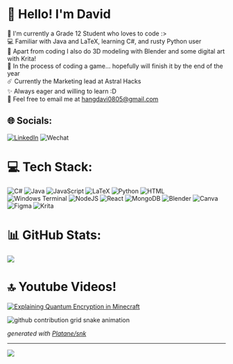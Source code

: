 # 👋 Hello! I'm David

🏫 I'm currently a Grade 12 Student who loves to code :></br>
💻 Familiar with Java and LaTeX, learning C#, and rusty Python user</br>
🎨 Apart from coding I also do 3D modeling with Blender and some digital art with Krita! </br>
👾 In the process of coding a game... hopefully will finish it by the end of the year</br>
☄️ Currently the Marketing lead at Astral Hacks</br>
✨ Always eager and willing to learn :D </br>
📧 Feel free to email me at hangdavi0805@gmail.com


## 🌐 Socials:
[![LinkedIn](https://img.shields.io/badge/LinkedIn-0077B5?style=for-the-badge&logo=linkedin&logoColor=white)](https://www.linkedin.com/in/david-hang-8a2355297/)
![Wechat](https://img.shields.io/badge/WeChat-07C160?style=for-the-badge&logo=wechat&logoColor=white)

# 💻 Tech Stack:
![C#](https://img.shields.io/badge/c%23-%23239120.svg?style=for-the-badge&logo=csharp&logoColor=white) ![Java](https://img.shields.io/badge/java-%23ED8B00.svg?style=for-the-badge&logo=openjdk&logoColor=white) ![JavaScript](https://img.shields.io/badge/javascript-%23323330.svg?style=for-the-badge&logo=javascript&logoColor=%23F7DF1E) ![LaTeX](https://img.shields.io/badge/latex-%23008080.svg?style=for-the-badge&logo=latex&logoColor=white) ![Python](https://img.shields.io/badge/python-3670A0?style=for-the-badge&logo=python&logoColor=ffdd54) ![HTML](https://img.shields.io/badge/HTML-239120?style=for-the-badge&logo=html5&logoColor=white) ![Windows Terminal](https://img.shields.io/badge/Windows%20Terminal-%234D4D4D.svg?style=for-the-badge&logo=windows-terminal&logoColor=white) ![NodeJS](https://img.shields.io/badge/node.js-6DA55F?style=for-the-badge&logo=node.js&logoColor=white) ![React](https://img.shields.io/badge/react-%2320232a.svg?style=for-the-badge&logo=react&logoColor=%2361DAFB) ![MongoDB](https://img.shields.io/badge/MongoDB-%234ea94b.svg?style=for-the-badge&logo=mongodb&logoColor=white) ![Blender](https://img.shields.io/badge/blender-%23F5792A.svg?style=for-the-badge&logo=blender&logoColor=white) ![Canva](https://img.shields.io/badge/Canva-%2300C4CC.svg?style=for-the-badge&logo=Canva&logoColor=white) ![Figma](https://img.shields.io/badge/figma-%23F24E1E.svg?style=for-the-badge&logo=figma&logoColor=white) ![Krita](https://img.shields.io/badge/Krita-203759?style=for-the-badge&logo=krita&logoColor=EEF37B)
# 📊 GitHub Stats:
<!-- [![David's GitHub stats](https://github-readme-stats.vercel.app/api?username=DregoonXD&hide=stars,contribs&showicons=true&theme=radical)](https://github.com/DregoonXD/github-readme-stats) -->
<!-- ![](https://github-readme-streak-stats.herokuapp.com/?user=DregoonXD&theme=radical&hide_border=false)<br/> -->
![](https://github-readme-stats.vercel.app/api/top-langs/?username=David6617&theme=radical&hide_border=false&include_all_commits=true&count_private=true&layout=compact)

# 🔝 Youtube Videos!
<!-- BEGIN YOUTUBE-CARDS -->
[![Explaining Quantum Encryption in Minecraft](https://ytcards.demolab.com/?id=oWvdeALuaSI&t=16s&title=Explaining+Quantum+Encryption+in+Minecraft&timestamp=1709436755&duration=427&)](https://www.youtube.com/watch?v=oWvdeALuaSI&t=16s)
<!-- END YOUTUBE-CARDS -->


<picture>
  <source media="(prefers-color-scheme: light)" srcset="https://raw.githubusercontent.com/David6617/David6617/output/github-contribution-grid-snake-dark.svg">
  <source media="(prefers-color-scheme: dark)" srcset="https://raw.githubusercontent.com/David6617/David6617/output/github-contribution-grid-snake.svg">
  <img alt="github contribution grid snake animation" src="https://raw.githubusercontent.com/David6617/Davi6617/output/github-contribution-grid-snake.svg">
</picture>

_generated with [Platane/snk](https://github.com/Platane/snk)_

---
[![](https://visitcount.itsvg.in/api?id=DregoonXD&icon=0&color=6)](https://visitcount.itsvg.in)




<!-- Proudly created with GPRM ( https://gprm.itsvg.in ) -->

